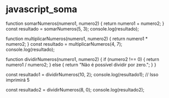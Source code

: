 # javascript_soma

function somarNumeros(numero1, numero2) {
  return numero1 + numero2;
}
const resultado = somarNumeros(5, 3);
console.log(resultado);





function multiplicarNumeros(numero1, numero2) {
  return numero1 * numero2;
}
const resultado = multiplicarNumeros(4, 7);
console.log(resultado);



function dividirNumeros(numero1, numero2) {
  if (numero2 !== 0) {
    return numero1 / numero2;
  } else {
    return "Não é possível dividir por zero.";
  }
}

const resultado1 = dividirNumeros(10, 2);
console.log(resultado1); // Isso imprimirá 5

const resultado2 = dividirNumeros(8, 0);
console.log(resultado2);
